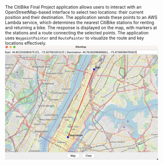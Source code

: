 The CitiBike Final Project application allows users to interact with an 
OpenStreetMap-based interface to select two locations: their current position and their destination. 
The application sends these points to an AWS Lambda service, which determines the nearest CitiBike stations for 
renting and returning a bike. The response is displayed on the map, with markers at the stations and a route connecting
the selected points. The application uses `WaypointPainter` and `RoutePainter` to 
visualize the route and key locations effectively.
![README1.png](README1.png)